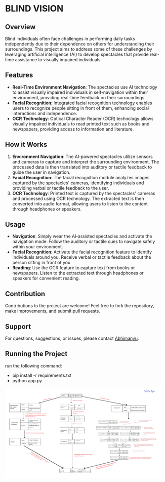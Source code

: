 # BLIND VISION

## Overview
Blind individuals often face challenges in performing daily tasks independently due to their dependence on others for understanding their surroundings. This project aims to address some of these challenges by leveraging artificial intelligence (AI) to develop spectacles that provide real-time assistance to visually impaired individuals.

## Features
- **Real-Time Environment Navigation**: The spectacles use AI technology to assist visually impaired individuals in self-navigation within their environment, providing real-time feedback on their surroundings.
- **Facial Recognition**: Integrated facial recognition technology enables users to recognize people sitting in front of them, enhancing social interactions and independence.
- **OCR Technology**: Optical Character Reader (OCR) technology allows visually impaired individuals to read printed text such as books and newspapers, providing access to information and literature.

## How it Works
1. **Environment Navigation**: The AI-powered spectacles utilize sensors and cameras to capture and interpret the surrounding environment. The processed data is then translated into auditory or tactile feedback to guide the user in navigation.
2. **Facial Recognition**: The facial recognition module analyzes images captured by the spectacles' cameras, identifying individuals and providing verbal or tactile feedback to the user.
3. **OCR Technology**: Printed text is captured by the spectacles' cameras and processed using OCR technology. The extracted text is then converted into audio format, allowing users to listen to the content through headphones or speakers.

## Usage
- **Navigation**: Simply wear the AI-assisted spectacles and activate the navigation mode. Follow the auditory or tactile cues to navigate safely within your environment.
- **Facial Recognition**: Activate the facial recognition feature to identify individuals around you. Receive verbal or tactile feedback about the person sitting in front of you.
- **Reading**: Use the OCR feature to capture text from books or newspapers. Listen to the extracted text through headphones or speakers for convenient reading.

## Contribution
Contributions to the project are welcome! Feel free to fork the repository, make improvements, and submit pull requests.

## Support
For questions, suggestions, or issues, please contact [Abhimanyu](mailto:abhimanyukesu15@gmail.com).

## Running the Project
run the following command:

- pip install -r requirements.txt
- python app.py


![Workflow Diagram](workflow.png)

